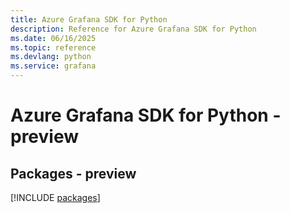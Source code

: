 ```yaml
---
title: Azure Grafana SDK for Python
description: Reference for Azure Grafana SDK for Python
ms.date: 06/16/2025
ms.topic: reference
ms.devlang: python
ms.service: grafana
---
```

# Azure Grafana SDK for Python - preview
## Packages - preview
[!INCLUDE [packages](grafana-index.md)]
